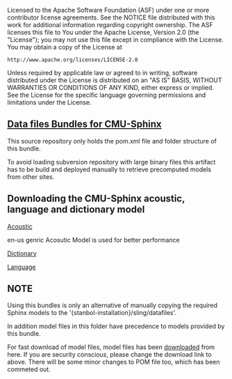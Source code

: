 Licensed to the Apache Software Foundation (ASF) under one or more
contributor license agreements.  See the NOTICE file distributed with
this work for additional information regarding copyright ownership.
The ASF licenses this file to You under the Apache License, Version 2.0
(the "License"); you may not use this file except in compliance with
the License.  You may obtain a copy of the License at

    http://www.apache.org/licenses/LICENSE-2.0

Unless required by applicable law or agreed to in writing, software
distributed under the License is distributed on an "AS IS" BASIS,
WITHOUT WARRANTIES OR CONDITIONS OF ANY KIND, either express or implied.
See the License for the specific language governing permissions and
limitations under the License.

## [Data files Bundles for CMU-Sphinx](https://github.com/sumansaurabh/Sphinx-Model)

This source repository only holds the pom.xml file and folder structure of this bundle.

To avoid loading subversion repository with large binary files this artifact has to be build and deployed manually to retrieve precomputed models from other sites.


## Downloading the CMU-Sphinx acoustic, language and dictionary model 

[Acoustic](http://sourceforge.net/projects/cmusphinx/files/Acoustic%20and%20Language%20Models/US%20English%20Generic%20Acoustic%20Model/en-us.tar.gz/download)

en-us genric Acosutic Model is used for better performance

[Dictionary](https://svn.code.sf.net/p/cmusphinx/code/trunk/sphinx4/sphinx4-data/src/main/resources/edu/cmu/sphinx/models/acoustic/wsj/dict/cmudict.0.6d)

[Language](https://svn.code.sf.net/p/cmusphinx/code/trunk/sphinx4/sphinx4-data/src/main/resources/edu/cmu/sphinx/models/language/en-us.lm.dmp)
    
## NOTE  

Using this bundles is only an alternative of manually copying the required Sphinx models to the '{stanbol-installation}/sling/datafiles'.

In addition model files in this folder have precedence to models provided by this bundle.


For fast download of model files, model files has been [downloaded](https://sphinx-model.googlecode.com/svn/trunk) from here. If you are security conscious, please change the download link to above. There will be some minor changes to POM file too, which has been commeted out.



